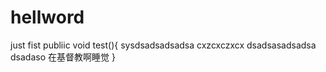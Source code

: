 # hellword
just fist
publiic void test(){
  sysdsadsadsadsa
  cxzcxczxcx
  dsadsasadsadsa
  dsadaso
  在基督教啊睡觉
}


